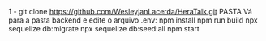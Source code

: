 
1 - git clone https://github.com/WesleyjanLacerda/HeraTalk.git PASTA
  Vá para a pasta backend e edite o arquivo .env:
  npm install
  npm run build
  npx sequelize db:migrate
  npx sequelize db:seed:all
  npm start
